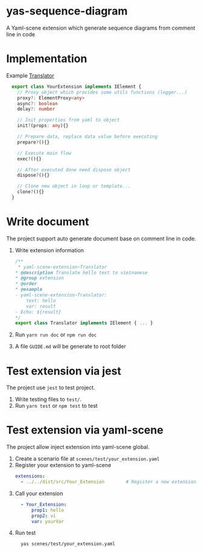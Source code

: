 # yas-sequence-diagram
A Yaml-scene extension which generate sequence diagrams from comment line in code

# Implementation

Example [Translator](./src/Translator.ts)

```ts
  export class YourExtension implements IElement { 
    // Proxy object which provides some utils functions (logger...)
    proxy?: ElementProxy<any>
    async?: boolean
    delay?: number

    // Init properties from yaml to object
    init?(props: any){}

    // Prepare data, replace data value before executing
    prepare?(){}

    // Execute main flow
    exec?(){}

    // After executed done need dispose object
    dispose?(){}

    // Clone new object in loop or template...
    clone?(){}
  }
```

# Write document
The project support auto generate document base on comment line in code.

1. Write extension information

    ```js
    /**
     * yaml-scene-extension~Translator
    * @description Translate hello text to vietnamese
    * @group extension
    * @order 
    * @example
    - yaml-scene-extension~Translator:
        text: hello
        var: result
    - Echo: ${result}
    */
    export class Translator implements IElement { ... }
    ```

2. Run `yarn run doc` or `npm run doc` 
3. A file `GUIDE.md` will be generate to root folder

# Test extension via jest
The project use `jest` to test project.

1. Write testing files to `test/`.  
2. Run `yarn test` or `npm test` to test

# Test extension via yaml-scene
The project allow inject extension into yaml-scene global.

1. Create a scenario file at `scenes/test/your_extension.yaml`
2. Register your extension to yaml-scene
    ```yaml
    extensions:
      - ../../dist/src/Your_Extension        # Register a new extension
    ```
3. Call your extension
    ```yaml
      - Your_Extension:
          prop1: hello
          prop2: vi
          var: yourVar
    ```
4. Run test
    ```sh
      yas scenes/test/your_extension.yaml
    ```